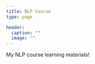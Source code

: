 ```yaml
---
title: NLP Course
type: page

header:
  caption: ""
  image: ""
---
```


My NLP course learning materials!